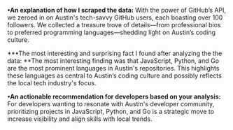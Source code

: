 **•An explanation of how I scraped the data:** With the power of GitHub’s API, we zeroed in on Austin's tech-savvy GitHub users, each boasting over 100 followers. We collected a treasure trove of details—from professional bios to preferred programming languages—shedding light on Austin’s coding culture.

**•The most interesting and surprising fact I found after analyzing the the data: **The most interesting finding was that JavaScript, Python, and Go are the most prominent languages in Austin's repositories. This highlights these languages as central to Austin’s coding culture and possibly reflects the local tech industry's focus.

**•An actionable recommendation for developers based on your analysis:** For developers wanting to resonate with Austin's developer community, prioritizing projects in JavaScript, Python, and Go is a strategic move to increase visibility and align skills with local trends.
